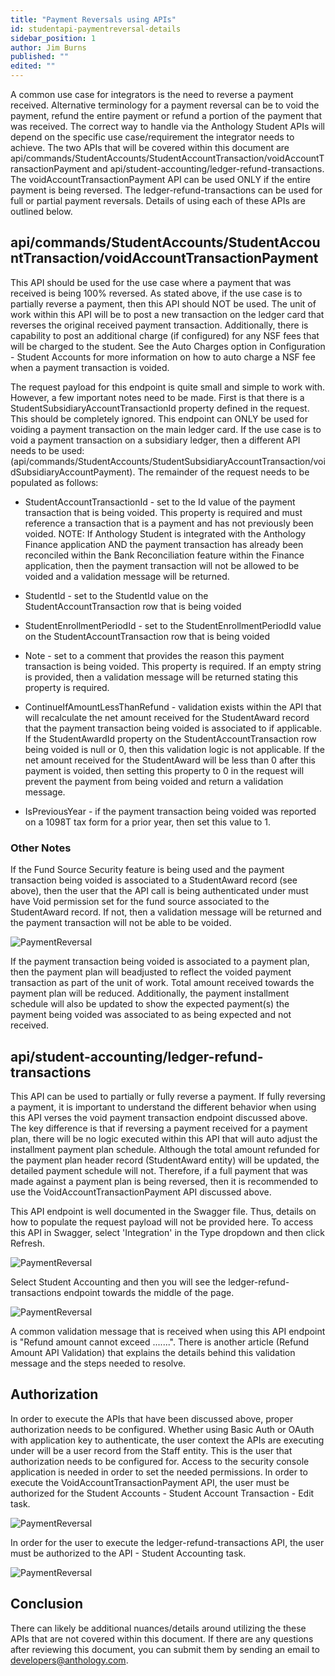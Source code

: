 ```yaml
---
title: "Payment Reversals using APIs"
id: studentapi-paymentreversal-details
sidebar_position: 1
author: Jim Burns
published: ""
edited: ""
---
```


<VersioningTracker frontMatter={frontMatter}/>

A common use case for integrators is the need to reverse a payment received.  Alternative terminology for a payment reversal can be to void the payment, refund the entire payment or refund a portion of the payment that was received.  The correct way to handle via the Anthology Student APIs will depend on the specific use case/requirement the integrator needs to achieve.  The two APIs that will be covered within this document are api/commands/StudentAccounts/StudentAccountTransaction/voidAccountTransactionPayment and api/student-accounting/ledger-refund-transactions.  The voidAccountTransactionPayment API can be used ONLY if the entire payment is being reversed.  The ledger-refund-transactions can be used for full or partial payment reversals.  Details of using each of these APIs are outlined below.

## api/commands/StudentAccounts/StudentAccountTransaction/voidAccountTransactionPayment

This API should be used for the use case where a payment that was received is being 100% reversed.  As stated above, if the use case is to partially reverse a payment, then this API should NOT be used.  The unit of work within this API will be to post a new transaction on the ledger card that reverses the original received payment transaction.  Additionally, there is capability to post an additional charge (if configured) for any NSF fees that will be charged to the student.  See the Auto Charges option in Configuration - Student Accounts for more information on how to auto charge a NSF fee when a payment transaction is voided.

The request payload for this endpoint is quite small and simple to work with.  However, a few important notes need to be made.  First is that there is a StudentSubsidiaryAccountTransactionId property defined in the request.  This should be completely ignored.  This endpoint can ONLY be used for voiding a payment transaction on the main ledger card.  If the use case is to void a payment transaction on a subsidiary ledger, then a different API needs to be used:
(api/commands/StudentAccounts/StudentSubsidiaryAccountTransaction/voidSubsidiaryAccountPayment).  The remainder of the request needs to be populated as follows:

- StudentAccountTransactionId - set to the Id value of the payment transaction that is being voided.  This property is required and must reference a transaction that is a payment and has not previously been voided.  NOTE:  If Anthology Student is integrated with the Anthology Finance application AND the payment transaction has already been reconciled within the Bank Reconciliation feature within the Finance application, then the payment transaction will not be allowed to be voided and a validation message will be returned.

- StudentId - set to the StudentId value on the StudentAccountTransaction row that is being voided

- StudentEnrollmentPeriodId - set to the StudentEnrollmentPeriodId value on the StudentAccountTransaction row that is being voided

- Note - set to a comment that provides the reason this payment transaction is being voided.  This property is required.  If an empty string is provided, then a validation message will be returned stating this property is required.

- ContinueIfAmountLessThanRefund - validation exists within the API that will recalculate the net amount received for the StudentAward record that the payment transaction being voided is associated to if applicable.  If the StudentAwardId property on the StudentAccountTransaction row being voided is null or 0, then this validation logic is not applicable.  If the net amount received for the StudentAward will be less than 0 after this payment is voided, then setting this property to 0 in the request will prevent the payment from being voided and return a validation message.

- IsPreviousYear - if the payment transaction being voided was reported on a 1098T tax form for a prior year, then set this value to 1.

### Other Notes

If the Fund Source Security feature is being used and the payment transaction being voided is associated to a StudentAward record (see above), then the user that the API call is being authenticated under must have Void permission set for the fund source associated to the StudentAward record. If not, then a validation message will be returned and the payment transaction will not be able to be voided.

![PaymentReversal](/assets/img/PaymentReversalUsingAPI1.png)

If the payment transaction being voided is associated to a payment plan, then the payment plan will beadjusted to reflect the voided payment transaction as part of the unit of work.  Total amount received towards the payment plan will be reduced.  Additionally, the payment installment schedule will also be updated to show the expected payment(s) the payment being voided was associated to as being expected and not received.

## api/student-accounting/ledger-refund-transactions

This API can be used to partially or fully reverse a payment.  If fully reversing a payment, it is important to understand the different behavior when using this API verses the void payment transaction endpoint discussed above.  The key difference is that if reversing a payment received for a payment plan, there will be no logic executed within this API that will auto adjust the installment payment plan schedule.  Although the total amount refunded for the payment plan header record (StudentAward entity) will be updated, the detailed payment schedule will not.  Therefore, if a full payment that was made against a payment plan is being reversed, then it is recommended to use the VoidAccountTransactionPayment API discussed above.  

This API endpoint is well documented in the Swagger file.  Thus, details on how to populate the request payload will not be provided here.  To access this API in Swagger, select 'Integration' in the Type dropdown and then click Refresh.

![PaymentReversal](/assets/img/PaymentReversalUsingAPI2.png)

Select Student Accounting and then you will see the ledger-refund-transactions endpoint towards the middle of the page.

![PaymentReversal](/assets/img/PaymentReversalUsingAPI3.png)

A common validation message that is received when using this API endpoint is "Refund amount cannot exceed .......".  There is another article (Refund Amount API Validation) that explains the details behind this validation message and the steps needed to resolve.


## Authorization

In order to execute the APIs that have been discussed above, proper authorization needs to be configured.  Whether using Basic Auth or OAuth with application key to authenticate, the user context the APIs are executing under will be a user record from the Staff entity.  This is the user that authorization needs to be configured for.    Access to the security console application is needed in order to set the needed permissions.  In order to execute the VoidAccountTransactionPayment API, the user must be authorized for the Student Accounts - Student Account Transaction - Edit task.

![PaymentReversal](/assets/img/PaymentReversalUsingAPI4.png)

In order for the user to execute the ledger-refund-transactions API, the user must be authorized to the API - Student Accounting task.

![PaymentReversal](/assets/img/PaymentReversalUsingAPI5.png)


## Conclusion

There can likely be additional nuances/details around utilizing the these APIs that are not covered within this document.  If there are any questions after reviewing this document, you can submit them by sending an email to developers@anthology.com.

<AuthorBox frontMatter={frontMatter}/>